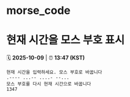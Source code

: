# morse_code
# 현재 시간을 모스 부호 표시
<!-- MORSE_TIME_START -->
🗓️ **2025-10-09** | ⏰ **13:47 (KST)**

```
현재 시간을 입력하세요. 모스 부호로 바꿉니다
.---- ...-- ....- --...
모스 부호를 다시 현재 시간으로 바꿉니다
1347
```
<!-- MORSE_TIME_END -->
